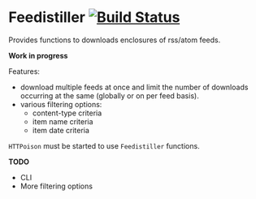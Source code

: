 # Feedistiller [![Build Status](https://travis-ci.org/sdanzan/feedistiller.svg?branch=master)](https://travis-ci.org/sdanzan/feedistiller)


Provides functions to downloads enclosures of rss/atom feeds.

**Work in progress**
  
Features:
- download multiple feeds at once and limit the number of downloads
  occurring at the same (globally or on per feed basis).
- various filtering options:
  - content-type criteria
  - item name criteria
  - item date criteria  
                          
`HTTPoison` must be started to use `Feedistiller`
functions.

**TODO**
- CLI
- More filtering options

